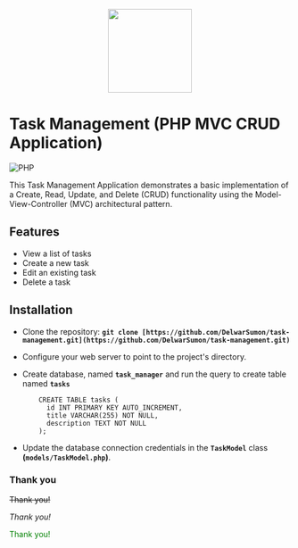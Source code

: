 <p align="center"><a href="https://delwar-ecommerce.netlify.app/" target="_blank" ><img src="https://github.com/DelwarSumon/fs13-CSS-SASS/blob/main/logo.png?raw=true" style="width:150px; height:auto;"></a></p>

# Task Management (PHP MVC CRUD Application)
![PHP](https://img.shields.io/badge/PHP-v.8.2.4-green)

This Task Management Application demonstrates a basic implementation of a Create, Read, Update, and Delete (CRUD) functionality using the Model-View-Controller (MVC) architectural pattern.

## Features
* View a list of tasks
* Create a new task
* Edit an existing task
* Delete a task

## Installation
- Clone the repository: **`git clone [https://github.com/DelwarSumon/task-management.git](https://github.com/DelwarSumon/task-management.git)`**
- Configure your web server to point to the project's directory.
- Create database, named **`task_manager`** and run the query to create table named **`tasks`**
  
  ```
      CREATE TABLE tasks (
        id INT PRIMARY KEY AUTO_INCREMENT,
        title VARCHAR(255) NOT NULL,
        description TEXT NOT NULL
      );
  ```
- Update the database connection credentials in the **`TaskModel`** class **(`models/TaskModel.php`)**.

### Thank you

~~Thank you!~~

*Thank you!*

<span style="color: green;">Thank you!</span>
